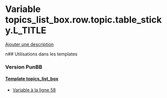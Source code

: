 # Variable topics_list_box.row.topic.table_sticky.L_TITLE
[Ajouter une description](https://fa-tvars.appspot.com/topics_list_box.row.topic.table_sticky.L_TITLE)

n## Utilisations dans les templates

### Version PunBB

#### [Template topics_list_box](punbb/topics_list_box.md)
* [Variable à la ligne 58](../punbb/topics_list_box.tpl#L58)